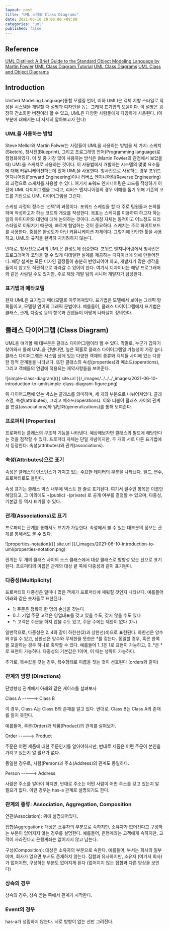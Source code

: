 ```yaml
---
layout: post
title: "UML 소개와 Class Diagrams"
date: 2021-06-10 20:00:00 +09:00
categories: "uml"
published: false
---
```


## Reference

[UML Distilled: A Brief Guide to the Standard Object Modeling Language by Martin Fowler](https://www.amazon.com/UML-Distilled-Standard-Modeling-Language/dp/0321193687)
[UML Class Diagram Tutorial](https://www.youtube.com/watch?v=UI6lqHOVHic)
[UML Class Diagrams](https://www.youtube.com/watch?v=BhEoV57nj0Q)
[UML Class and Object Diagrams](https://www.youtube.com/watch?v=sN2_CoB_kbw)

## Introduction

Unified Modeling Language(통합 모델링 언어, 이하 UML)은 객체 지향 스타일로 작성된 시스템을 개발할 때 설명과 디자인을 돕는 그래픽 표기법의 모음이다.
이 설명은 굉장히 간소화한 버전이라 할 수 있고, UML은 다양한 사람들에게 다양하게 사용된다. (이 부분에 대해서는 더 자세히 알아보고자 한다)

### UML을 사용하는 방법

Steve Mellor와 Martin Folwer는 사람들이 UML을 사용하는 방법을 세 가지: 스케치(Sketch), 청사진(Blueprint), 그리고 프로그래밍 언어(Programming language)로 정형화하였다.
이 셋 중 가장 많이 사용하는 방식은 (Martin Fowler의 관점에서 보았을 때) UML을 스케치로 사용하는 것이다. 이 사용법에서 개발자는 시스템의 몇몇 요소들에 대해 커뮤니케이션하는데 있어 UML을 사용한다.
청사진으로 사용하는 경우 포워드 엔지니어링(Forward Engineering)이나 리버스 엔지니어링(Reverse Engineering)의 과정으로 스케치를 사용할 수 있다. 여기서 포워드 엔지니어링은 코드를 작성하기 이전에 UML 다이어그램을 그리고, 리버스 엔지니어링의 경우 이해를 돕기 위해 기존의 코드를 기반으로 UML 다이어그램을 그린다.

스케칭 과정의 정수는 '선택'의 과정이다. 포워드 스케칭을 할 때 주로 팀원들과 논의를 하며 작성하고자 하는 코드의 개요를 작성한다. 목표는 스케치를 이용하여 하고자 하는 일의 아이디어와 대안에 대해 논의하는 것이다.
스케칭 자체는 동적이고 어느정도 프리스타일로 이뤄지기 때문에, 빠르게 협업하는 것이 중요하다. 스케치는 주로 화이트보드를 사용한다. 중점은 완성도가 아닌 커뮤니케이션 자체이다. 그렇기에 간단한 툴을 사용하고, UML의 규칙을 완벽히 지키려하지 않는다.

반대로, 청사진으로써의 UML은 완성도에 집중한다. 포워드 엔지니어링에서 청사진은 프로그래머가 코딩을 할 수 있게 디테일한 설계를 제공하는 디자이너에 의해 만들어진다. 해당 설계는 모든 디자인 결정들이 충분히 반영되어야 하고, 개발자가 많은 생각을 들이지 않고도 직관적으로 따라갈 수 있어야 한다. 여기서 디자이너는 해당 프로그래머와 같은 사람일 수도 있지만, 주로 해당 개발 팀의 시니어 개발자가 담당한다.

### 표기법과 메타모델

현재 UML은 표기법과 메타모델로 이루어져있다. 표기법은 모델에서 보이는 그래픽 항목들이고, 모델링 언어의 그래픽 문법이다.
예를들어, 클래스 다이어그램에서 표기법은 클래스, 관계, 다중성 등의 항목과 컨셉들이 어떻게 나타날지 정의한다.

## 클래스 다이어그램 (Class Diagram)

UML을 얘기할 때 대부분은 클래스 다이어그램이라 할 수 있다. 막말로, 누군가 갑자기 찾아와서 몰래 UML을 건넨다면, 높은 확률로 클래스 다이어그램일 가능성이 가장 높다.
클래스 다이어그램은 시스템 상에 있는 다양한 객체의 종류와 객체들 사이에 있는 다양한 정적 관계들을 나타낸다. 또한 클래스의 속성(properties)과 메소드(operations), 그리고 객체들의 연결에 적용되는 제약사항들을 보여준다.

![simple-class-diagram]({{ site.url }}/\_images/../../../\_images/2021-06-10-introduction-to-uml/simple-class-diagram-figure.png)

위 다이어그램에 있는 박스는 클래스를 의미하며, 세 개의 부분으로 나뉘어져있다. 클래스명, 속성(attributes), 그리고 메소드(operations). 이와 더불어 클래스 사이의 관계를 연결(associations)와 일반화(generalizations)를 통해 보여준다.

### 프로퍼티 (Properties)

프로퍼티는 클래스의 구조적 기능을 나타낸다. 예상해보자면 클래스의 필드에 해당한다는 것을 짐작할 수 있다. 프로퍼티 자체는 단일 개념이지만, 두 개의 서로 다른 표기법에서 등장한다: 속성(attributes)와 관계(associations).

### 속성(Attributes)으로 표기

속성은 클래스의 인스턴스가 가지고 있는 주요한 데이터의 부분을 나타낸다. 필드, 변수, 프로퍼티로도 불린다.

속성 표기는 클래스 박스 내부에 텍스트 한 줄로 표기된다. 여기서 필수인 항목은 이름만 해당되고, 그 이외에도 +(public) -(private) 로 공개 여부를 결정할 수 있으며, 다중성, 기본값 등 역시 표기될 수 있다.

### 관계(Associations)로 표기

프로퍼티는 관계를 통해서도 표기가 가능한다. 속성에서 볼 수 있는 대부분의 정보는 관계를 통해서도 볼 수 있다.

![properties-notation]({{ site.url }}/\_images/2021-06-10-introduction-to-uml/properties-notation.png)

관계는 두 개의 클래스 사이의 소스 클래스에서 대상 클래스로 방향성 있는 선으로 표기된다. 프로퍼티의 이름은 관계의 대상 끝 쪽에 다중성과 같이 표기된다.

### 다중성(Multiplicity)

프로퍼티의 다중성은 얼마나 많은 객체가 프로퍼티에 채워질 것인지 나타낸다. 예를들어 아래와 같은 숫자들로 표현된다.

- 1: 주문은 정확히 한 명의 손님을 갖는다
- 0..1: 기업 주문 고객은 영업대표를 갖고 있을 수도, 갖지 않을 수도 있다
- \*: 고객은 주문을 하지 않을 수도 있고, 주문 수에는 제한이 없다 (0~)

일반적으로, 다중성은 2..4와 같이 하한선(2)과 상한선(4)으로 표현된다. 하한선은 양수와 0일 수 있고, 상한선은 양수와 무제한을 뜻한은 \*를 갖는다. 동일할 경우, 혹은 한쪽을 포괄하는 경우 하나로 축약할 수 있다. 예를들어 1..1은 1로 표현이 가능하고, 0..\*은 \*로 표현이 가능하다. 다중성의 기본값은 1이며, 이 때는 생략이 가능하다.

추가로, 복수값을 갖는 경우, 복수형태로 이름을 짓는 것이 선호된다 (orders와 같이)

### 관계의 방향 (Directions)

단방향성 관계에서 아래와 같은 케이스를 살펴보자

Class A -----> Class B

이 경우, Class A는 Class B의 존재를 알고 있다.
반대로, Class B는 Class A의 존재를 알지 못한다.

예를들어, 주문(Order)과 제품(Product)의 관계를 살펴보자.

Order -----> Product

주문은 어떤 제품에 대한 주문인지를 알아야하지만, 반대로 제품은 어떤 주문이 본인을 가지고 있는지 알 필요가 없다.

동일한 경우로, 사람(Person)과 주소(Address)의 관계도 동일하다.

Person -----> Address

사람은 주소를 알아야 하지만, 반대로 주소는 어떤 사람이 어떤 주소를 갖고 있는지 알 필요가 없다. 이런 경우는 has-a 관계로 설명되기도 한다.

### 관계의 종류: Association, Aggregation, Composition

연관(Association): 위에 설명되어있다.

집합(Aggregation): 대상은 소유자의 부분으로 속하지만, 소유자가 없어진다고 구성하는 부분이 없어지지 않는 경우를 설명한다. 예를들어, 은행계좌는 고객에게 속하지만, 고객이 사라진다고 은행계좌는 없어지지 않고 남는다.

구성(Composition): 대상은 소유자의 부분으로 속한다. 예를들어, 부서는 회사의 일부이며, 회사가 없으면 부서도 존재하지 않는다. 집합과 유사하지만, 소유자 (여기서 회사)가 없어지면, 구성하는 부분도 없어지게 된다 (없어지지 않는 집합과 다른 양상을 보인다)

### 상속의 경우

상속의 경우, 상속 받는 쪽에서 관계가 시작한다.

### Event의 경우

has-a가 성립하지 않는다. 서로 방향이 없는 선만 그려진다.
